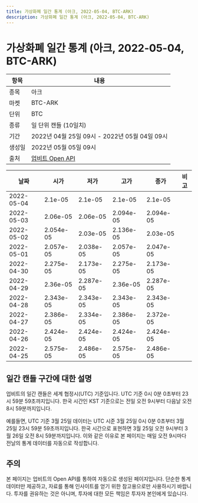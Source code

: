 ```yaml
---
title: 가상화폐 일간 통계 (아크, 2022-05-04, BTC-ARK)
description: 가상화폐 일간 통계 (아크, 2022-05-04, BTC-ARK)
---
```



가상화폐 일간 통계 (아크, 2022-05-04, BTC-ARK)
===

|항목|내용|
|--|--|
|종목|아크|
|마켓|BTC-ARK|
|단위|BTC|
|종류|일 단위 캔들 (10일치)|
|기간|2022년 04월 25일 09시 - 2022년 05월 04일 09시|
|생성일|2022년 05월 05일 09시|
|출처|[업비트 Open API](https://docs.upbit.com)|


|날짜|시가|저가|고가|종가|비고|
|--|--|--|--|--|--|
|2022-05-04|2.1e-05|2.1e-05|2.1e-05|2.1e-05|    |
|2022-05-03|2.06e-05|2.06e-05|2.094e-05|2.094e-05|    |
|2022-05-02|2.054e-05|2.03e-05|2.136e-05|2.03e-05|    |
|2022-05-01|2.057e-05|2.038e-05|2.057e-05|2.047e-05|    |
|2022-04-30|2.275e-05|2.173e-05|2.275e-05|2.173e-05|    |
|2022-04-29|2.36e-05|2.287e-05|2.36e-05|2.287e-05|    |
|2022-04-28|2.343e-05|2.343e-05|2.343e-05|2.343e-05|    |
|2022-04-27|2.386e-05|2.334e-05|2.386e-05|2.372e-05|    |
|2022-04-26|2.424e-05|2.424e-05|2.424e-05|2.424e-05|    |
|2022-04-25|2.575e-05|2.486e-05|2.575e-05|2.486e-05|    |


일간 캔들 구간에 대한 설명
---


업비트의 일간 캔들은 세계 협정시(UTC) 기준입니다. 
UTC 기준 0시 0분 0초부터 23시 59분 59초까지입니다. 
한국 시간인 KST 기준으로는 전일 오전 9시부터 다음날 오전 8시 59분까지입니다. 


예를들면, UTC 기준 3월 25일 데이터는 UTC 시준 3월 25일 0시 0분 0초부터 3월 25일 23시 59분 59초까지입니다. 
한국 시간으로 표현하면 3월 25일 오전 9시부터 3월 26일 오전 8시 59분까지입니다. 
이와 같은 이유로 본 페이지는 매일 오전 9시마다 전날의 통계 데이터를 자동으로 작성합니다. 


주의
---


본 페이지는 업비트의 Open API를 통하여 자동으로 생성된 페이지입니다. 
단순한 통계 데이터만 제공하고, 자료를 통해 인사이트를 얻기 위한 참고용으로만 사용하시기 바랍니다. 
투자를 권유하는 것은 아니며, 투자에 대한 모든 책임은 투자자 본인에게 있습니다. 
